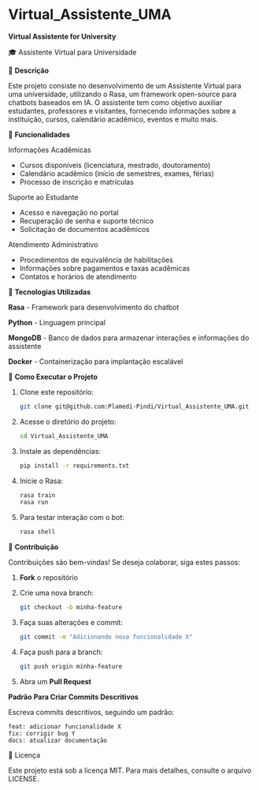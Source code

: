 # Virtual_Assistente_UMA
**Virtual Assistente for University**

🎓 Assistente Virtual para Universidade

📌 **Descrição**

Este projeto consiste no desenvolvimento de um Assistente Virtual para uma universidade, utilizando o Rasa, um framework open-source para chatbots baseados em IA. O assistente tem como objetivo auxiliar estudantes, professores e visitantes, fornecendo informações sobre a instituição, cursos, calendário acadêmico, eventos e muito mais.

📌 **Funcionalidades**

Informações Acadêmicas

* Cursos disponíveis (licenciatura, mestrado, doutoramento)
* Calendário acadêmico (início de semestres, exames, férias)
* Processo de inscrição e matrículas

Suporte ao Estudante

* Acesso e navegação no portal 
* Recuperação de senha e suporte técnico
* Solicitação de documentos acadêmicos

Atendimento Administrativo

* Procedimentos de equivalência de habilitações
* Informações sobre pagamentos e taxas acadêmicas
* Contatos e horários de atendimento

📌 **Tecnologias Utilizadas**

**Rasa** - Framework para desenvolvimento do chatbot

**Python** - Linguagem principal

**MongoDB** - Banco de dados para armazenar interações e informações do assistente

**Docker** - Containerização para implantação escalável

📌 **Como Executar o Projeto**

1. Clone este repositório:
    ```sh
    git clone git@github.com:Plamedi-Pindi/Virtual_Assistente_UMA.git
2. Acesse o diretório do projeto:
    ```sh
    cd Virtual_Assistente_UMA
3. Instale as dependências:
    ```sh
    pip install -r requirements.txt
4. Inicie o Rasa:
    ```sh
    rasa train
    rasa run
5. Para testar interação com o bot:
    ```sh
    rasa shell

📌 **Contribuição**

Contribuições são bem-vindas! Se deseja colaborar, siga estes passos:

1. **Fork** o repositório

2. Crie uma nova branch:
    ```sh
    git checkout -b minha-feature 

3. Faça suas alterações e commit:
    ```sh
    git commit -m "Adicionando nova funcionalidade X"

4. Faça push para a branch:
    ```sh
    git push origin minha-feature

5. Abra um **Pull Request**

**Padrão Para Criar Commits Descritivos**

Escreva commits descritivos, seguindo um padrão:
    
    feat: adicionar funcionalidade X
    fix: corrigir bug Y
    docs: atualizar documentação




📄 Licença

Este projeto está sob a licença MIT. Para mais detalhes, consulte o arquivo LICENSE.

